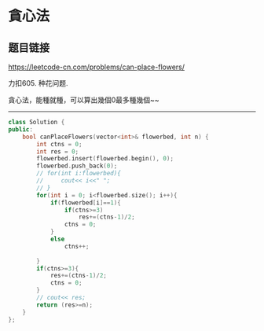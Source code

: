 # 貪心法

## 题目链接

https://leetcode-cn.com/problems/can-place-flowers/

力扣605. 种花问题.

貪心法，能種就種，可以算出幾個0最多種幾個~~
    
---------------------------------------

```cpp
class Solution {
public:
    bool canPlaceFlowers(vector<int>& flowerbed, int n) {
        int ctns = 0;
        int res = 0;
        flowerbed.insert(flowerbed.begin(), 0);
        flowerbed.push_back(0);
        // for(int i:flowerbed){
        //     cout<< i<<" ";
        // }
        for(int i = 0; i<flowerbed.size(); i++){
            if(flowerbed[i]==1){
                if(ctns>=3)
                    res+=(ctns-1)/2;
                ctns = 0;
            }
            else
                ctns++;
            
        }
        if(ctns>=3){
            res+=(ctns-1)/2;
            ctns = 0;
        }
        // cout<< res;
        return (res>=n);
    }
};
```

